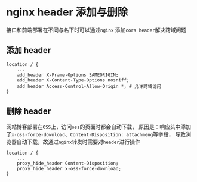 # nginx header 添加与删除


接口和前端部署在不同与名下时可以通过`nginx` 添加`cors header`解决跨域问题

## 添加 header

```
location / {
    ...
    add_header X-Frame-Options SAMEORIGIN;
    add_header X-Content-Type-Options nosniff;
    add_header Access-Control-Allow-Origin *; # 允许跨域访问
}
```

## 删除 header

网站博客部署在`OSS`上，访问`oss`的页面时都会自动下载，
原因是：响应头中添加了`x-oss-force-download`、`Content-Disposition: attachmeng`等字段，
导致浏览器自动下载，故通过`nginx`转发时需要对`header`进行操作


```
location / {
    ...
    proxy_hide_header Content-Disposition;
    proxy_hide_header x-oss-force-download;
}
```
